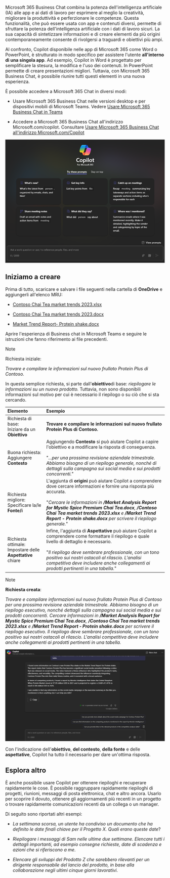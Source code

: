 
Microsoft 365 Business Chat combina la potenza dell'intelligenza artificiale (IA) alle app e ai dati di lavoro per esprimere al meglio la creatività, migliorare la produttività e perferzionare le competenze. Questa funzionalità, che può essere usata con app e contenuti diversi, permette di sfruttare la potenza dell'intelligenza artificiale con i dati di lavoro sicuri. La sua capacità di sintetizzare informazioni e di creare elementi da più origini contemporaneamente consente di rivolgersi a traguardi e obiettivi più ampi.

Al confronto, Copilot disponibile nelle app di Microsoft 365 come Word o PowerPoint, è strutturato in modo specifico per assistere l'utente **all'interno di una singola app**. Ad esempio, Copilot in Word è progettato per semplificare la stesura, la modifica e l'uso dei contenuti. In PowerPoint permette di creare presentazioni migliori. Tuttavia, con Microsoft 365 Business Chat, è possibile riunire tutti questi elementi in una nuova esperienza.

È possibile accedere a Microsoft 365 Chat in diversi modi:

- Usare Microsoft 365 Business Chat nelle versioni desktop e per dispositivi mobili di Microsoft Teams. Vedere [Usare Microsoft 365 Business Chat in Teams](https://support.microsoft.com/topic/open-microsoft-365-chat-in-teams-c6de0a62-4f9e-479d-b5f2-af036e342181)

- Accedere a Microsoft 365 Business Chat all'indirizzo Microsoft.com/copilot. Consultare [Usare Microsoft 365 Business Chat all'indirizzo Microsoft.com/Copilot](https://support.microsoft.com/topic/use-microsoft-365-chat-at-microsoft365-com-or-in-the-microsoft-365-office-app-4a2538f9-962f-4c7c-a368-f6006bc13d6f)

![Screenshot dell'esperienza chat di Copilot in Teams](../media/copilot-chat-experience-teams.png)


## Iniziamo a creare

Prima di tutto, scaricare e salvare i file seguenti nella cartella di **OneDrive** e aggiungerli all'elenco MRU:

- [Contoso Chai Tea market trends 2023.xlsx](https://go.microsoft.com/fwlink/?linkid=2268822)

- [Contoso Chai Tea market trends 2023.docx](https://go.microsoft.com/fwlink/?linkid=2269122)

- [Market Trend Report- Protein shake.docx](https://go.microsoft.com/fwlink/?linkid=2268827)

Aprire l'esperienza di Business chat in Microsoft Teams e seguire le istruzioni che fanno riferimento ai file precedenti.

> [!NOTE]
> Richiesta iniziale:
>
> _Trovare e compilare le informazioni sul nuovo frullato Protein Plus di Contoso._

In questa semplice richiesta, si parte dall'**obiettivo**di base: _riepilogare le informazioni su un nuovo prodotto._ Tuttavia, non sono disponibili informazioni sul motivo per cui è necessario il riepilogo o su ciò che si sta cercando.

| Elemento | Esempio |
| :------ | :------- |
| Richiesta di base: <br>Iniziare da un **Obiettivo** | **Trovare e compilare le informazioni sul nuovo frullato Protein Plus di Contoso.** |
| Buona richiesta: <br>Aggiungere **Contesto** | Aggiungendo **Contesto** si può aiutare Copilot a capire l'obiettivo e a modificare la risposta di conseguenza.<br><br>"_...per una prossima revisione aziendale trimestrale. Abbiamo bisogno di un riepilogo generale, nonché di dettagli sulla campagna sui social media e sui prodotti concorrenti._" |
| Richiesta migliore: <br>Specificare la/le **Fonte/i** | L'aggiunta di **origini** può aiutare Copilot a comprendere dove cercare informazioni e fornire una risposta più accurata.<br><br>"_Cercare le informazioni in **/Market Analysis Report for Mystic Spice Premium Chai Tea.docx**, **/Contoso Chai Tea market trends 2023.xlsx** e **/Market Trend Report - Protein shake.docx** per scrivere il riepilogo generale._" |
| Richiesta ottimale: <br>Impostare delle **Aspettative** chiare | Infine, l'aggiunta di **Aspettative** può aiutare Copilot a comprendere come formattare il riepilogo e quale livello di dettaglio è necessario.<br><br>"_Il riepilogo deve sembrare professionale, con un tono positivo sui nostri ostacoli al rilascio. L'analisi competitiva deve includere anche collegamenti ai prodotti pertinenti in una tabella._" |

> [!NOTE]
> **Richiesta creata**:
>
> _Trovare e compilare informazioni sul nuovo frullato Protein Plus di Contoso per una prossima revisione aziendale trimestrale. Abbiamo bisogno di un riepilogo esecutivo, nonché dettagli sulla campagna sui social media e sui prodotti concorrenti. Cercare informazioni in **/Market Analysis Report for Mystic Spice Premium Chai Tea.docx**, **/Contoso Chai Tea market trends 2023.xlsx** e **/Market Trend Report - Protein shake.docx** per scrivere il riepilogo esecutivo. Il riepilogo deve sembrare professionale, con un tono positivo sui nostri ostacoli al rilascio. L'analisi competitiva deve includere anche collegamenti ai prodotti pertinenti in una tabella._

[![Screenshot dei risultati della richiesta creata usando l'esperienza di chat Copilot in Teams. ](../media/copilot-chat-results-teams.png)](../media/copilot-chat-results-teams.png#lightbox)

Con l'indicazione dell'**obiettivo**, **del contesto**, **della fonte** e delle **aspettative**, Copilot ha tutto il necessario per dare un'ottima risposta.

## Esplora altro

È anche possibile usare Copilot per ottenere riepiloghi e recuperare rapidamente le cose. È possibile raggruppare rapidamente riepiloghi di progetti, riunioni, messaggi di posta elettronica, chat e altro ancora. Usarlo per scoprire il dovuto, ottenere gli aggiornamenti più recenti in un progetto o trovare rapidamente comunicazioni recenti da un collega o un manager.

Di seguito sono riportati altri esempi:

- _La settimana scorsa, un utente ha condiviso un documento che ha definito le date finali chiave per il Progetto X. Quali erano queste date_?

- _Riepilogare i messaggi di Sam nelle ultime due settimane. Elencare tutti i dettagli importanti, ad esempio consegne richieste, date di scadenza e azioni che si riferiscono a me_.

- _Elencare gli sviluppi del Prodotto Z che sarebbero rilevanti per un dirigente responsabile del lancio del prodotto, in base alla collaborazione negli ultimi cinque giorni lavorativi_.